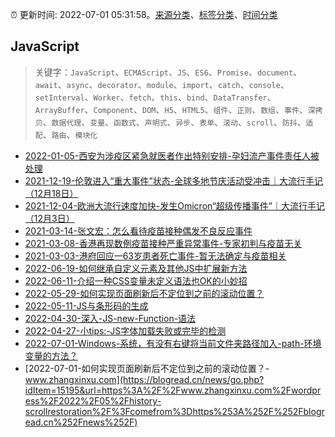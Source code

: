 :alarm_clock: 更新时间: 2022-07-01 05:31:58。[来源分类](../README.md)、[标签分类](../TAGS.md)、[时间分类](../TIMELINE.md)

## JavaScript


> 关键字：`JavaScript`、`ECMAScript`、`JS`、`ES6`、`Promise`、`document`、`await`、`async`、`decorator`、`module`、`import`、`catch`、`console`、`setInterval`、`Worker`、`fetch`、`this`、`bind`、`DataTransfer`、`ArrayBuffer`、`Component`、`DOM`、`H5`、`HTML5`、`组件`、`正则`、`数组`、`事件`、`深拷贝`、`数据代理`、`变量`、`函数式`、`声明式`、`异步`、`表单`、`滚动`、`scroll`、`防抖`、`适配`、`路由`、`模块化`



- [2022-01-05-西安为涉疫区紧急就医者作出特别安排-孕妇流产事件责任人被处理](https://m.caixin.com/m/2022-01-05/101826298.html) 
- [2021-12-19-伦敦进入“重大事件”状态-全球多地节庆活动受冲击｜大流行手记（12月18日）](https://m.caixin.com/m/2021-12-19/101819673.html) 
- [2021-12-04-欧洲大流行速度加快-发生Omicron“超级传播事件”｜大流行手记（12月3日）](https://m.caixin.com/m/2021-12-04/101813688.html) 
- [2021-03-14-张文宏：怎么看待疫苗接种偶发不良反应事件](https://opinion.caixin.com/m/2021-03-14/101675088.html) 
- [2021-03-08-香港再现数例疫苗接种严重异常事件-专家初判与疫苗无关](https://china.caixin.com/m/2021-03-08/101672619.html) 
- [2021-03-03-港府回应一63岁患者死亡事件-暂无法确定与疫苗相关](https://m.caixin.com/m/2021-03-03/101670052.html) 
- [2022-06-19-如何继承自定义元素及其他JS中扩展新方法](https://www.zhangxinxu.com/wordpress/2022/06/js-extend-class-custom-elements/) 
- [2022-06-11-介绍一种CSS变量未定义语法也OK的小妙招](https://www.zhangxinxu.com/wordpress/2022/06/css-var-optional-empty-trick/) 
- [2022-05-29-如何实现页面刷新后不定位到之前的滚动位置？](https://www.zhangxinxu.com/wordpress/2022/05/history-scrollrestoration/) 
- [2022-05-11-JS与条形码的生成](https://www.zhangxinxu.com/wordpress/2022/05/js-barcode/) 
- [2022-04-30-深入-JS-new-Function-语法](https://www.zhangxinxu.com/wordpress/2022/04/js-new-function/) 
- [2022-04-27-小tips:-JS字体加载失败或完毕的检测](https://www.zhangxinxu.com/wordpress/2022/04/js-font-face-load/) 
- [2022-07-01-Windows-系统，有没有右键将当前文件夹路径加入-path-环境变量的方法？](https://www.v2ex.com/t/863406) 
- [2022-07-01-如何实现页面刷新后不定位到之前的滚动位置？-www.zhangxinxu.com](https://blogread.cn/news/go.php?idItem=15195&url=https%3A%2F%2Fwww.zhangxinxu.com%2Fwordpress%2F2022%2F05%2Fhistory-scrollrestoration%2F%3Fcomefrom%3Dhttps%253A%252F%252Fblogread.cn%252Fnews%252F) 